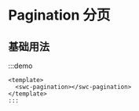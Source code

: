 # Pagination 分页

## 基础用法

:::demo
```vue
<template>
  <swc-pagination></swc-pagination>
</template>
:::